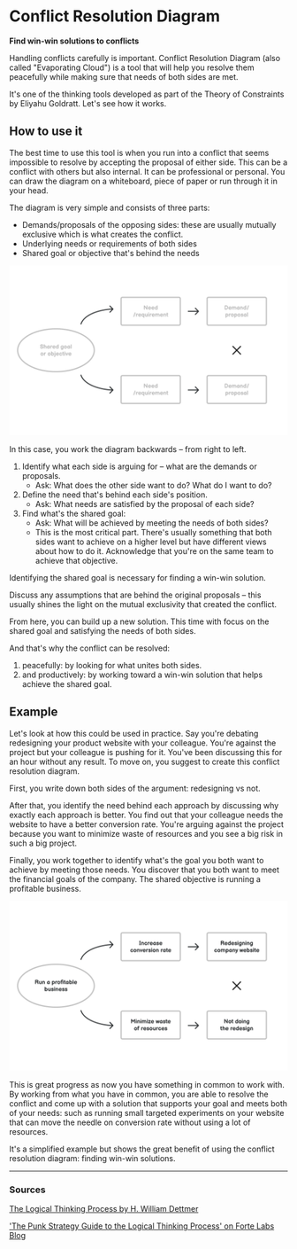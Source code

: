 # Conflict Resolution Diagram

**Find win-win solutions to conflicts**

Handling conflicts carefully is important. Conflict Resolution Diagram (also called "Evaporating Cloud") is a tool that will help you resolve them peacefully while making sure that needs of both sides are met.

It's one of the thinking tools developed as part of the Theory of Constraints by Eliyahu Goldratt. Let's see how it works.

How to use it
-------------

The best time to use this tool is when you run into a conflict that seems impossible to resolve by accepting the proposal of either side. This can be a conflict with others but also internal. It can be professional or personal. You can draw the diagram on a whiteboard, piece of paper or run through it in your head.

The diagram is very simple and consists of three parts:

* Demands/proposals of the opposing sides: these are usually mutually exclusive which is what creates the conflict.
* Underlying needs or requirements of both sides
* Shared goal or objective that's behind the needs

![Conflict Resolution Diagram](./images/conflict_resolution_diagram_1.png)

In this case, you work the diagram backwards – from right to left.

1.  Identify what each side is arguing for – what are the demands or proposals.
    * Ask: What does the other side want to do? What do I want to do?
2.  Define the need that's behind each side's position.
    * Ask: What needs are satisfied by the proposal of each side?
3.  Find what's the shared goal:
    * Ask: What will be achieved by meeting the needs of both sides?
    * This is the most critical part. There's usually something that both sides want to achieve on a higher level but have different views about how to do it. Acknowledge that you're on the same team to achieve that objective.

Identifying the shared goal is necessary for finding a win-win solution.

Discuss any assumptions that are behind the original proposals – this usually shines the light on the mutual exclusivity that created the conflict.

From here, you can build up a new solution. This time with focus on the shared goal and satisfying the needs of both sides.

And that's why the conflict can be resolved:

1.  peacefully: by looking for what unites both sides.
2.  and productively: by working toward a win-win solution that helps achieve the shared goal.

Example
-------

Let's look at how this could be used in practice. Say you're debating redesigning your product website with your colleague. You're against the project but your colleague is pushing for it. You've been discussing this for an hour without any result. To move on, you suggest to create this conflict resolution diagram.

First, you write down both sides of the argument: redesigning vs not. 

After that, you identify the need behind each approach by discussing why exactly each approach is better. You find out that your colleague needs the website to have a better conversion rate. You're arguing against the project because you want to minimize waste of resources and you see a big risk in such a big project.

Finally, you work together to identify what's the goal you both want to achieve by meeting those needs. You discover that you both want to meet the financial goals of the company. The shared objective is running a profitable business.

![](./images/conflict_resolution_diagram_2.png)

This is great progress as now you have something in common to work with. By working from what you have in common, you are able to resolve the conflict and come up with a solution that supports your goal and meets both of your needs: such as running small targeted experiments on your website that can move the needle on conversion rate without using a lot of resources.

It's a simplified example but shows the great benefit of using the conflict resolution diagram: finding win-win solutions.

---

### Sources

[The Logical Thinking Process by H. William Dettmer](https://www.goodreads.com/book/show/2147388.The_Logical_Thinking_Process)

['The Punk Strategy Guide to the Logical Thinking Process' on Forte Labs Blog](https://fortelabs.co/blog/the-punk-strategy-guide-to-the-logical-thinking-process/)